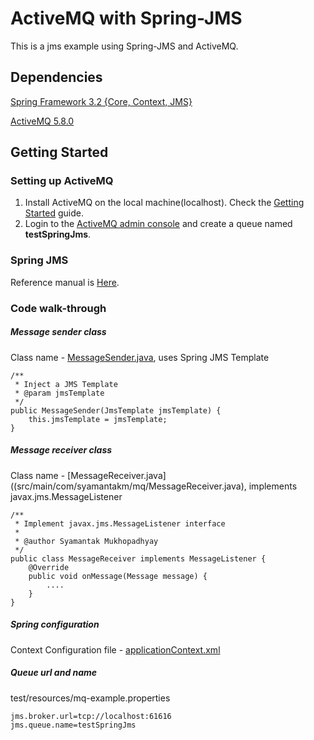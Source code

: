 ActiveMQ with Spring-JMS
=============================

This is a jms example using Spring-JMS and ActiveMQ.


Dependencies
------------

[Spring Framework 3.2 {Core, Context, JMS} ](http://www.springsource.org/)

[ActiveMQ 5.8.0](http://activemq.apache.org/activemq-580-release.html)


Getting Started
---------------

### Setting up ActiveMQ
1. Install ActiveMQ on the local machine(localhost). Check the [Getting Started](http://activemq.apache.org/getting-started.html) guide.
2. Login to the [ActiveMQ admin console](http://localhost:8161/admin) and create a queue named **testSpringJms**.

### Spring JMS
Reference manual is [Here](http://static.springsource.org/spring/docs/3.0.x/spring-framework-reference/html/jms.html).

### Code walk-through

##### Message sender class
Class name - [MessageSender.java](src/main/com/syamantakm/mq/MessageSender.Java), uses Spring JMS Template

    /**
     * Inject a JMS Template
     * @param jmsTemplate
     */
    public MessageSender(JmsTemplate jmsTemplate) {
        this.jmsTemplate = jmsTemplate;
    }


##### Message receiver class
Class name - [MessageReceiver.java]((src/main/com/syamantakm/mq/MessageReceiver.java), implements javax.jms.MessageListener

    /**
     * Implement javax.jms.MessageListener interface
     *
     * @author Syamantak Mukhopadhyay
     */
    public class MessageReceiver implements MessageListener {
        @Override
        public void onMessage(Message message) {
            ....
        }
    }

##### Spring configuration
Context Configuration file  - [applicationContext.xml](src/main/resources/applicationContext.xml)

##### Queue url and name
test/resources/mq-example.properties

    jms.broker.url=tcp://localhost:61616
    jms.queue.name=testSpringJms

